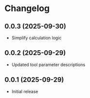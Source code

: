# Changelog

## 0.0.3 (2025-09-30)

- Simplify calculation logic

## 0.0.2 (2025-09-29)

- Updated tool parameter descriptions

## 0.0.1 (2025-09-29)

- Initial release
